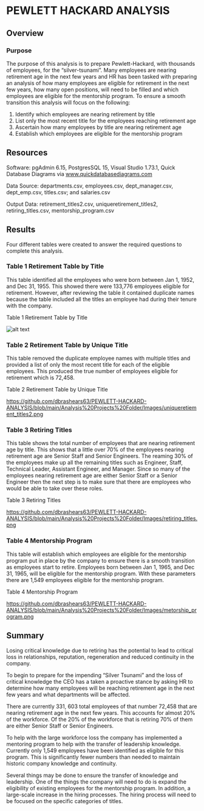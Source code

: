 # PEWLETT HACKARD ANALYSIS

## Overview 
### Purpose
The purpose of this analysis is to prepare Pewlett-Hackard, with thousands of employees, for the “silver-tsunami”. Many employees are nearing retirement age in the next few years and HR has been tasked with preparing an analysis of how many employees are eligible for retirement in the next few years, how many open positions, will need to be filled and which employees are eligible for the mentorship program.  To ensure a smooth transition this analysis will focus on the following:
1.	Identify which employees are nearing retirement by title
2.	List only the most recent title for the employees reaching retirement age
3.	Ascertain how many employees by title are nearing retirement age
4.	Establish which employees are eligible for the mentorship program

## Resources
Software: pgAdmin 6.15, PostgresSQL 15, Visual Studio 1.73.1, Quick Database Diagrams via www.quickdatabasediagrams.com

Data Source: departments.csv, employees.csv, dept_manager.csv, dept_emp.csv, titles.csv; and salaries.csv

Output Data: retirement_titles2.csv, uniqueretirement_titles2, retiring_titles.csv, mentorship_program.csv 

## Results 

Four different tables were created to answer the required questions to complete this analysis. 

### Table 1 Retirement Table by Title
This table identified all the employees who were born between Jan 1, 1952, and Dec 31, 1955. This showed there were 133,776 employees eligible for retirement. However, after reviewing the table it contained duplicate names because the table included all the titles an employee had during their tenure with the company. 

Table 1 Retirement Table by Title

![alt text](Analysis20%Project20%Folder/Images/retirement_titles.png)


### Table 2 Retirement Table by Unique Title
This table removed the duplicate employee names with multiple titles and provided a list of only the most recent title for each of the eligible employees. This produced the true number of employees eligible for retirement which is 72,458. 

Table 2 Retirement Table by Unique Title

https://github.com/dbrashears63/PEWLETT-HACKARD-ANALYSIS/blob/main/Analysis%20Projects%20Folder/Images/uniqueretiement_titles2.png

### Table 3 Retiring Titles
This table shows the total number of employees that are nearing retirement age by title. This shows that a little over 70% of the employees nearing retirement age are Senior Staff and Senior Engineers. The reaming 30% of the employees make up all the remaining titles such as Engineer, Staff, Technical Leader, Assistant Engineer, and Manager. Since so many of the employees nearing retirement age are either Senior Staff or a Senior Engineer then the next step is to make sure that there are employees who would be able to take over these roles. 

Table 3 Retiring Titles

https://github.com/dbrashears63/PEWLETT-HACKARD-ANALYSIS/blob/main/Analysis%20Projects%20Folder/Images/retiring_titles.png

### Table 4 Mentorship Program
This table will establish which employees are eligible for the mentorship program put in place by the company to ensure there is a smooth transition as employees start to retire. Employees born between Jan 1, 1965, and Dec 31, 1965, will be eligible for the mentorship program. With these parameters there are 1,549 employees eligible for the mentorship program. 

Table 4 Mentorship Program

https://github.com/dbrashears63/PEWLETT-HACKARD-ANALYSIS/blob/main/Analysis%20Projects%20Folder/Images/metorship_program.png

## Summary
Losing critical knowledge due to retiring has the potential to lead to critical loss in relationships, reputation, regeneration and reduced continuity in the company. 

To begin to prepare for the impending “Silver Tsunami” and the loss of critical knowledge the CEO has a taken a proactive stance by asking HR to determine how many employees will be reaching retirement age in the next few years and what departments will be affected.

There are currently 331, 603 total employees of that number 72,458 that are nearing retirement age in the next few years. This accounts for almost 20% of the workforce. Of the 20% of the workforce that is retiring 70% of them are either Senior Staff or Senior Engineers. 

To help with the large workforce loss the company has implemented a mentoring program to help with the transfer of leadership knowledge.  Currently only 1,549 employees have been identified as eligible for this program. This is significantly fewer numbers than needed to maintain historic company knowledge and continuity.

Several things may be done to ensure the transfer of knowledge and leadership. One of the things the company will need to do is expand the eligibility of existing employees for the mentorship program. In addition, a large-scale increase in the hiring processes. The hiring process will need to be focused on the specific categories of titles.

